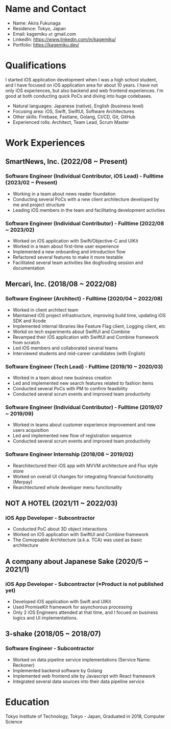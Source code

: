 # Name and Contact
* Name: Akira Fukunaga
* Residence: Tokyo, Japan
* Email: kagemiku `at` gmail.com
* LinkedIn: https://www.linkedin.com/in/kagemiku/
* Portfolio: https://kagemiku.dev/

# Qualifications
I started iOS application development when I was a high school student, and I have focused on iOS application area for about 10 years.
I have not only iOS experiences, but also backend and web frontend experiences.
I'm good at both conducting quick PoCs and diving into huge codebases.

* Natural languages: Japanese (native), English (business level)
* Focusing area: iOS, Swift, SwiftUI, Software Architectures
* Other skills: Firebase, Fastlane, Golang, CI/CD, Git, GitHub
* Experienced rolls: Architect, Team Lead, Scrum Master

# Work Experiences
## SmartNews, Inc. (2022/08 ~ Present)
### Software Engineer (Individual Contributor, iOS Lead) - Fulltime (2023/02 ~ Present)
* Working in a team about news reader foundation
* Conducting several PoCs with a new client architecture developed by me and project structure
* Leading iOS members in the team and facilitating development activities

### Software Engineer (Individual Contributor) - Fulltime (2022/08 ~ 2023/02)
* Worked on iOS application with Swift/Objective-C and UIKit
* Worked in a team about first-time user experience
* Implemented a new onboarding and introduction flow
* Refactored several features to make it more testable
* Facilitated several team activities like dogfooding session and documentation

## Mercari, Inc. (2018/08 ~ 2022/08)
### Software Engineer (Architect) - Fulltime (2020/04 ~ 2022/08)
* Worked in client architect team
* Maintained iOS project infrastructure, improving build time, updating iOS SDK and Xcode
* Implemented internal libraries like Feature Flag client, Logging client, etc
* Workd on tech experiments about SwiftUI and Combine
* Revamped their iOS application with SwiftUI and Combine framework from scratch
* Led iOS members and collaborated several teams
* Interviewed students and mid-career candidates (with English)

### Software Engineer (Tech Lead) - Fulltime (2019/10 ~ 2020/03)
* Worked in a team about new business creation
* Led and implemented new search features related to fashion items
* Conducted several PoCs with PM to confirm feasibility
* Conducted several scrum events and improved team productivity

### Software Engineer (Individual Contributor) - Fulltime (2019/07 ~ 2019/09)
* Worked in teams about customer experience improvement and new users acquisition
* Led and implemented new flow of registration sequence
* Conducted several scrum events and improved team productivity

### Software Engineer Internship (2018/08 ~ 2019/02)
* Rearchitectured their iOS app with MVVM architecture and Flux style store
* Worked on overall UI changes for integrating financial functionality (Merpay)
* Rearchtectured whole developer menu functionality

## NOT A HOTEL (2021/11 ~ 2022/03)
### iOS App Developer - Subcontractor
* Conducted PoC about 3D object interactions
* Worked on iOS application with SwiftUI and Combine framework
* The Comopsable Architecture (a.k.a. TCA) was used as basic architecture


## A company about Japanese Sake (2020/5 ~ 2021/1)
### iOS App Developer - Subcontractor (\*Product is not published yet)
* Developed iOS application with Swift and UIKit
* Used PromiseKit framework for asynchorous processing
* Only 2 iOS Engineers attended at that time, and I focued on business logics and UI implementations.


## 3-shake (2018/05 ~ 2018/07)
### Software Engineer - Subcontractor
* Worked on data pipeline service implementations (Service Name: Reckoner)
* Implemented backend software by Golang
* Implemented web frontend site by Javascript with React framework
* Integrated several data sources into their data pipeline service

# Education
Tokyo Institute of Technology, Tokyo - Japan, Graduated in 2018, Computer Science

